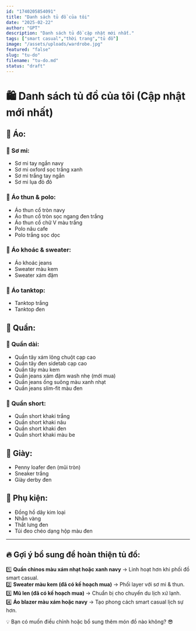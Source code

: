 ```yaml
---
id: "1740205854091"
title: "Danh sách tủ đồ của tôi"
date: "2025-02-22"
author: "GPT"
description: "Danh sách tủ đồ cập nhật mới nhất."
tags: ["smart casual","thời trang","tủ đồ"]
image: "/assets/uploads/wardrobe.jpg"
featured: "false"
slug: "tu-do"
filename: "tu-do.md"
status: "draft"
---
```

# 🛍 Danh sách tủ đồ của tôi (Cập nhật mới nhất)

## 👕 Áo:
### 🔹 Sơ mi:
- Sơ mi tay ngắn navy
- Sơ mi oxford sọc trắng xanh
- Sơ mi trắng tay ngắn
- Sơ mi lụa đỏ đô

### 🔹 Áo thun & polo:
- Áo thun cổ tròn navy
- Áo thun cổ tròn sọc ngang đen trắng
- Áo thun cổ chữ V màu trắng
- Polo nâu cafe
- Polo trắng sọc dọc

### 🔹 Áo khoác & sweater:
- Áo khoác jeans
- Sweater màu kem
- Sweater xám đậm

### 🔹 Áo tanktop:
- Tanktop trắng
- Tanktop đen

## 👖 Quần:
### 🔹 Quần dài:
- Quần tây xám lông chuột cạp cao
- Quần tây đen sidetab cạp cao
- Quần tây màu kem
- Quần jeans xám đậm wash nhẹ (mới mua)
- Quần jeans ống suông màu xanh nhạt
- Quần jeans slim-fit màu đen

### 🔹 Quần short:
- Quần short khaki trắng
- Quần short khaki nâu
- Quần short khaki đen
- Quần short khaki màu be

## 👞 Giày:
- Penny loafer đen (mũi tròn)
- Sneaker trắng
- Giày derby đen

## 👜 Phụ kiện:
- Đồng hồ dây kim loại
- Nhẫn vàng
- Thắt lưng đen
- Túi đeo chéo dạng hộp màu đen

---

## 🔥 Gợi ý bổ sung để hoàn thiện tủ đồ:
1️⃣ **Quần chinos màu xám nhạt hoặc xanh navy** → Linh hoạt hơn khi phối đồ smart casual.  
2️⃣ **Sweater màu kem (đã có kế hoạch mua)** → Phối layer với sơ mi & thun.  
3️⃣ **Mũ len (đã có kế hoạch mua)** → Chuẩn bị cho chuyến du lịch xứ lạnh.  
4️⃣ **Áo blazer màu xám hoặc navy** → Tạo phong cách smart casual lịch sự hơn.  

💡 Bạn có muốn điều chỉnh hoặc bổ sung thêm món đồ nào không? 😎